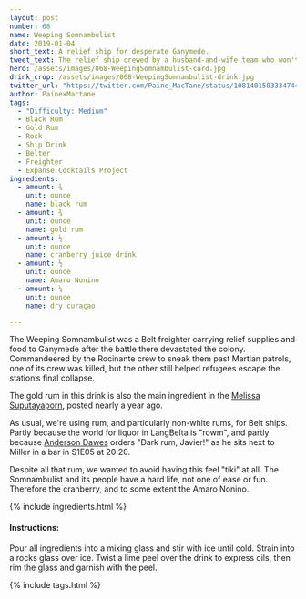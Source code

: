 ```yaml
---
layout: post
number: 68
name: Weeping Somnambulist
date: 2019-01-04
short_text: A relief ship for desperate Ganymede.
tweet_text: The relief ship crewed by a husband-and-wife team who won't let setbacks or tragedy stop them from helping the people of Ganymede.
hero: /assets/images/068-WeepingSomnambulist-card.jpg
drink_crop: /assets/images/068-WeepingSomnambulist-drink.jpg
twitter_url: "https://twitter.com/Paine_MacTane/status/1081401503334744067"
author: Paine×Mactane
tags:
  - "Difficulty: Medium"
  - Black Rum
  - Gold Rum
  - Rock
  - Ship Drink
  - Belter
  - Freighter
  - Expanse Cocktails Project
ingredients:
  - amount: ¾
    unit: ounce
    name: black rum
  - amount: ¾
    unit: ounce
    name: gold rum
  - amount: ½
    unit: ounce
    name: cranberry juice drink
  - amount: ½
    unit: ounce
    name: Amaro Nonino
  - amount: ¼
    unit: ounce
    name: dry curaçao

---
```


The Weeping Somnambulist was a Belt freighter carrying relief supplies and food to Ganymede after the battle there devastated the colony. Commandeered by the Rocinante crew to sneak them past Martian patrols, one of its crew was killed, but the other still helped refugees escape the station’s final collapse.

The gold rum in this drink is also the main ingredient in the [Melissa Suputayaporn](/cocktails/2018/01/16/melissa-suputayaporn/), posted nearly a year ago.

As usual, we're using rum, and particularly non-white rums, for Belt ships. Partly because the world for liquor in LangBelta is "rowm", and partly because [Anderson Dawes](/cocktails/2017/10/17/anderson-dawes/) orders "Dark rum, Javier!" as he sits next to Miller in a bar in S1E05 at 20:20.

Despite all that rum, we wanted to avoid having this feel "tiki" at all. The Somnambulist and its people have a hard life, not one of ease or fun. Therefore the cranberry, and to some extent the Amaro Nonino.

{% include ingredients.html %}

#### Instructions:

Pour all ingredients into a mixing glass and stir with ice until cold. Strain into a rocks glass over ice. Twist a lime peel over the drink to express oils, then rim the glass and garnish with the peel.

{% include tags.html %}
